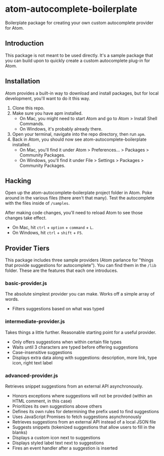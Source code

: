 # atom-autocomplete-boilerplate

Boilerplate package for creating your own custom autocomplete provider for Atom.

## Introduction

This package is not meant to be used directly. It's a sample package that you can build upon to quickly create a custom autocomplete plug-in for Atom.

## Installation

Atom provides a built-in way to download and install packages, but for local development, you'll want to do it this way.

1. Clone this repo.
2. Make sure you have apm installed.
    - On Mac, you might need to start Atom and go to Atom &gt; Install Shell Commands.
    - On Windows, it's probably already there.
3. Open your terminal, navigate into the repo directory, then run `apm`.
4. Back in Atom, you should now see atom-autocomplete-boilerplate installed.
    - On Mac, you'll find it under Atom &gt; Preferences... &gt; Packages &gt; Community Packages.
    - On Windows, you'll find it under File &gt; Settings &gt; Packages &gt; Community Packages.

## Hacking

Open up the atom-autocomplete-boilerplate project folder in Atom. Poke around in the various files (there aren't that many). Test the autocomplete with the files inside of `/samples`.

After making code changes, you'll need to reload Atom to see those changes take effect.
- On Mac, hit `ctrl` + `option` + `command` + `L`.
- On Windows, hit `ctrl` + `shift` + `F5`.

## Provider Tiers

This package includes three sample providers (Atom parlance for "things that provide suggestions for autocomplete"). You can find them in the `/lib` folder. These are the features that each one introduces.

### basic-provider.js

The absolute simplest provider you can make. Works off a simple array of words.

- Filters suggestions based on what was typed

### intermediate-provider.js

Takes things a little further. Reasonable starting point for a useful provider.

- Only offers suggestions when within certain file types
- Waits until 3 characters are typed before offering suggestions
- Case-insensitive suggestions
- Displays extra data along with suggestions: description, more link, type icon, right text label

### advanced-provider.js

Retrieves snippet suggestions from an external API asynchronously.

- Honors exceptions where suggestions will not be provided (within an HTML comment, in this case)
- Prioritizes its own suggestions above others
- Defines its own rules for determining the prefix used to find suggestions
- Uses JavaScript Promises to fetch suggestions asynchronously
- Retrieves suggestions from an external API instead of a local JSON file
- Suggests snippets (tokenized suggestions that allow users to fill in the blanks)
- Displays a custom icon next to suggestions
- Displays styled label text next to suggestions
- Fires an event handler after a suggestion is inserted
